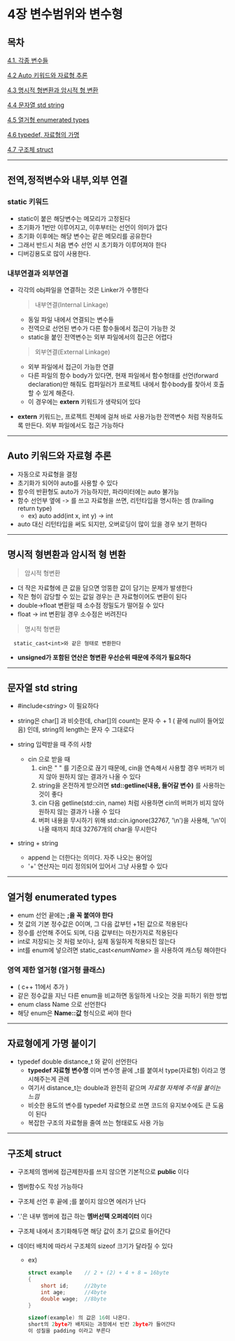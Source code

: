 # 4장 변수범위와 변수형

## 목차 

[4.1. 각종 변수들](#1)

[4.2 Auto 키워드와 자료형 추론](#2)

[4.3 명시적 형변환과 암시적 형 변환](#3)

[4.4 문자열 std string](#4)

[4.5 열거형 enumerated types](#5)

[4.6 typedef, 자료형의 가명](#6)

[4.7 구조체 struct](#7)

********
<div id="1"></div>

## 전역,정적변수와 내부,외부 연결
  
### static 키워드
- static이 붙은 해당변수는 메모리가 고정된다
- 초기화가 1번만 이루어지고, 이후부터는 선언이 의미가 없다
- 초기화 이후에는 해당 변수는 같은 메모리를 공유한다
- 그래서 반드시 처음 변수 선언 시 초기화가 이루어져야 한다
- 디버깅용도로 많이 사용한다.

### 내부연결과 외부연결
- 각각의 obj파일을 연결하는 것은 Linker가 수행한다
  
    >내부연결(Internal Linkage)
  - 동일 파일 내에서 연결되는 변수들
  - 전역으로 선언된 변수가 다른 함수들에서 접근이 가능한 것
  - static을 붙인 전역변수는 외부 파일에서의 접근은 어렵다
  
  >외부연결(External Linkage)
    - 외부 파일에서 접근이 가능한 연결
    - 다른 파일의 함수 body가 있다면, 현재 파일에서 함수형태를 선언(forward declaration)만 해줘도 컴파일러가 프로젝트 내에서 함수body를 찾아서 호출 할 수 있게 해준다.
    - 이 경우에는 **extern** 키워드가 생략되어 있다 

- **extern** 키워드는, 프로젝트 전체에 걸쳐 바로 사용가능한 전역변수 처럼 작용하도록 만든다. 외부 파일에서도 접근 가능하다

 ---------
<div id="2"></div>

## Auto 키워드와 자료형 추론
  - 자동으로 자료형을 결정
  - 초기화가 되어야 auto를 사용할 수 있다 
  - 함수의 반환형도 auto가 가능하지만, 파라미터에는 auto 불가능
  - 함수 선언부 옆에 -> 를 쓰고 자료형을 쓰면, 리턴타입을 명시하는 셈 (trailing return type)
    - ex) auto add(int x, int y) -> int
  - auto 대신 리턴타입을 써도 되지만, 오버로딩이 많이 있을 경우 보기 편하다

 ---------
<div id="3"></div>

## 명시적 형변환과 암시적 형 변환 
>암시적 형변환
- 더 작은 자료형에 큰 값을 담으면 엉뚱한 값이 담기는 문제가 발생한다
- 작은 형이 감당할 수 있는 값일 경우는 큰 자료형이어도 변환이 된다
- double->float 변환일 때 소수점 정밀도가 떨어질 수 있다
- float -> int 변횐일 경우 소수점은 버려진다
>명시적 형변환
``` 
  static_cast<int>와 같은 형태로 변환한다 
```
- **unsigned가 포함된 연산은 형변환 우선순위 때문에 주의가 필요하다**

 ---------
<div id="4"></div>

## 문자열 std string

- #include<_string_> 이 필요하다

- string은 char[] 과 비슷한데, char[]의 count는 문자 수 + 1 ( 끝에 null이 들어있음) 인데, string의 length는 문자 수 그대로다 

- string 입력받을 때 주의 사항
  - cin 으로 받을 때
    1.   cin은 " " 를 기준으로 끊기 때문에, cin을 연속해서 사용할 경우 버퍼가 비지 않아 원하지 않는 결과가 나올 수 있다
    2.   string을 온전하게 받으려면 **std::getline(내용, 들어갈 변수)** 를 사용하는 것이 좋다
    3.   cin 다음 getline(std::cin, name) 처럼 사용하면 cin의 버퍼가 비지 않아 원하지 않는 결과가 나올 수 있다
    4.   버퍼 내용을 무시하기 위해 std::cin.ignore(32767, '\n')을 사용해, '\n'이 나올 때까지 최대 32767개의 char을 무시한다

- string + string 
  - append 는 더한다는 의미다. 자주 나오는 용어임 
  - '+' 연산자는 미리 정의되어 있어서 그냥 사용할 수 있다

 ---------
<div id="5"></div>

## 열거형 enumerated types

- enum 선언 끝에는 __;을 꼭 붙여야 한다__
- 첫 값의 기본 정수값은 0이며, 그 다음 값부턴 +1된 값으로 적용된다
- 정수를 선언해 주어도 되며, 다음 값부터는 마찬가지로 적용된다
- int로 저장되는 것 처럼 보이나, 실제 동일하게 적용되진 않는다
- int를 enum에 넣으려면 static_cast<_enumName_> 을 사용하여 캐스팅 해야한다

### 영역 제한 열거형 (열거형 클래스)

- ( c++ 11에서 추가 )
- 같은 정수값을 지닌 다른 enum을 비교하면 동일하게 나오는 것을 피하기 위한 방법 
- enum class Name 으로 선언한다
- 해당 enum은 **Name::값** 형식으로 써야 한다 


 ---------
<div id="6"></div>

## 자료형에게 가명 붙이기 

- typedef double distance_t 와 같이 선언한다 
  - **typedef 자료형 변수명** 이며 변수명 끝에 _t를 붙여서 type(자료형) 이라고 명시해주는게 관례
  -  여기서 distance_t는 double과 완전히 같으며 _자료형 자체에 주석을 붙이는 느낌_
  -  비슷한 용도의 변수를 typedef 자료형으로 쓰면 코드의 유지보수에도 큰 도움이 된다
  -  복잡한 구조의 자료형을 줄여 쓰는 형태로도 사용 가능  


 ---------
<div id="7"></div>

## 구조체 struct 

- 구조체의 멤버에 접근제한자를 쓰지 않으면 기본적으로 **public** 이다 
- 멤버함수도 작성 가능하다
- 구조체 선언 후 끝에 ;를 붙이지 않으면 에러가 난다
- '.'은 내부 멤버에 접근 하는 **멤버선택 오퍼레이터** 이다
- 구조체 내에서 초기화해두면 해당 값이 초기 값으로 들어간다

- 데이터 배치에 따라서 구조체의 sizeof 크기가 달라질 수 있다
  - ex) 
    ```c++
    struct example    // 2 + (2) + 4 + 8 = 16byte  
    {
        short id;     //2byte
        int age;      //4byte
        double wage;  //8byte
    }

    sizeof(example) 의 값은 16이 나온다.
    short의 2byte가 배치되는 과정에서 빈칸 2byte가 들어간다
    이 성질을 padding 이라고 부른다  
    ```